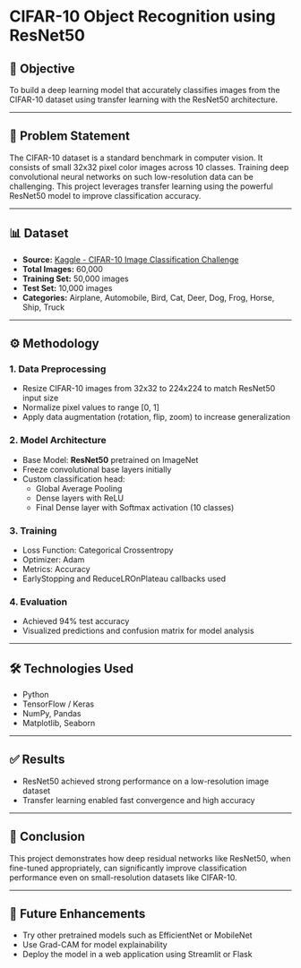 <h1>CIFAR-10 Object Recognition using ResNet50</h1>

<h2>📌 Objective</h2>
<p>To build a deep learning model that accurately classifies images from the CIFAR-10 dataset using transfer learning with the ResNet50 architecture.</p>

<hr>

<h2>🛑 Problem Statement</h2>
<p>The CIFAR-10 dataset is a standard benchmark in computer vision. It consists of small 32x32 pixel color images across 10 classes. Training deep convolutional neural networks on such low-resolution data can be challenging. This project leverages transfer learning using the powerful ResNet50 model to improve classification accuracy.</p>

<hr>

<h2>📊 Dataset</h2>
<ul>
  <li><b>Source:</b> <a href="https://www.kaggle.com/c/cifar-10/data" target="_blank">Kaggle - CIFAR-10 Image Classification Challenge</a></li>
  <li><b>Total Images:</b> 60,000</li>
  <li><b>Training Set:</b> 50,000 images</li>
  <li><b>Test Set:</b> 10,000 images</li>
  <li><b>Categories:</b> Airplane, Automobile, Bird, Cat, Deer, Dog, Frog, Horse, Ship, Truck</li>
</ul>

<hr>

<h2>⚙️ Methodology</h2>

<h3>1. Data Preprocessing</h3>
<ul>
  <li>Resize CIFAR-10 images from 32x32 to 224x224 to match ResNet50 input size</li>
  <li>Normalize pixel values to range [0, 1]</li>
  <li>Apply data augmentation (rotation, flip, zoom) to increase generalization</li>
</ul>

<h3>2. Model Architecture</h3>
<ul>
  <li>Base Model: <b>ResNet50</b> pretrained on ImageNet</li>
  <li>Freeze convolutional base layers initially</li>
  <li>Custom classification head:
    <ul>
      <li>Global Average Pooling</li>
      <li>Dense layers with ReLU</li>
      <li>Final Dense layer with Softmax activation (10 classes)</li>
    </ul>
  </li>
</ul>

<h3>3. Training</h3>
<ul>
  <li>Loss Function: Categorical Crossentropy</li>
  <li>Optimizer: Adam</li>
  <li>Metrics: Accuracy</li>
  <li>EarlyStopping and ReduceLROnPlateau callbacks used</li>
</ul>

<h3>4. Evaluation</h3>
<ul>
  <li>Achieved 94% test accuracy</li>
  <li>Visualized predictions and confusion matrix for model analysis</li>
</ul>

<hr>

<h2>🛠️ Technologies Used</h2>
<ul>
  <li>Python</li>
  <li>TensorFlow / Keras</li>
  <li>NumPy, Pandas</li>
  <li>Matplotlib, Seaborn</li>
</ul>

<hr>

<h2>✅ Results</h2>
<ul>
  <li>ResNet50 achieved strong performance on a low-resolution image dataset</li>
  <li>Transfer learning enabled fast convergence and high accuracy</li>
</ul>

<hr>

<h2>📝 Conclusion</h2>
<p>This project demonstrates how deep residual networks like ResNet50, when fine-tuned appropriately, can significantly improve classification performance even on small-resolution datasets like CIFAR-10.</p>

<hr>

<h2>🔮 Future Enhancements</h2>
<ul>
  <li>Try other pretrained models such as EfficientNet or MobileNet</li>
  <li>Use Grad-CAM for model explainability</li>
  <li>Deploy the model in a web application using Streamlit or Flask</li>
</ul>
